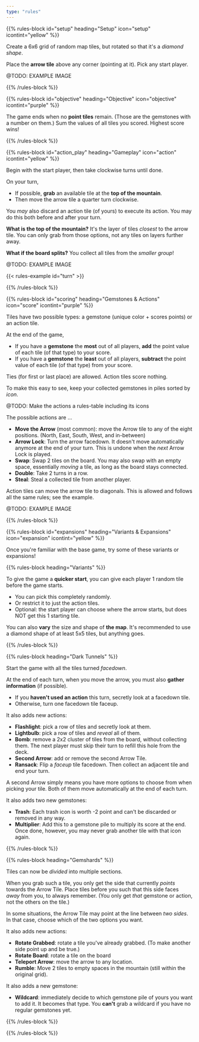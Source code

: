 ```yaml
---
type: "rules"
---
```


{{% rules-block id="setup" heading="Setup" icon="setup" icontint="yellow" %}}

Create a 6x6 grid of random map tiles, but rotated so that it's a _diamond shape_. 

Place the **arrow tile** above any corner (pointing at it). Pick any start player.

@TODO: EXAMPLE IMAGE

{{% /rules-block %}}

{{% rules-block id="objective" heading="Objective" icon="objective" icontint="purple" %}}

The game ends when no **point tiles** remain. (Those are the gemstones with a number on them.) Sum the values of all tiles you scored. Highest score wins!

{{% /rules-block %}}

{{% rules-block id="action_play" heading="Gameplay" icon="action" icontint="yellow" %}}

Begin with the start player, then take clockwise turns until done.

On your turn, 
* If possible, **grab** an available tile at the **top of the mountain**.
* Then move the arrow tile a quarter turn clockwise.

You _may_ also discard an action tile (of yours) to execute its action. You may do this both before and after your turn.

**What is the top of the mountain?** It's the layer of tiles _closest_ to the arrow tile. You can only grab from those options, not any tiles on layers further away.

**What if the board splits?** You collect all tiles from the _smaller group_!

@TODO: EXAMPLE IMAGE

{{< rules-example id="turn" >}}

{{% /rules-block %}}

{{% rules-block id="scoring" heading="Gemstones & Actions" icon="score" icontint="purple" %}}

Tiles have two possible types: a gemstone (unique color + scores points) or an action tile.

At the end of the game, 
* If you have a **gemstone** the **most** out of all players, **add** the point value of each tile (of that type) to your score.
* If you have a **gemstone** the **least** out of all players, **subtract** the point value of each tile (of that type) from your score.

Ties (for first or last place) are allowed. Action tiles score nothing.

To make this easy to see, keep your collected gemstones in piles sorted by _icon_.

@TODO: Make the actions a rules-table including its icons

The possible actions are ...
* **Move the Arrow** (most common): move the Arrow tile to any of the eight positions. (North, East, South, West, and in-between)
* **Arrow Lock**: Turn the arrow facedown. It doesn't move automatically anymore at the end of your turn. This is undone when the _next_ Arrow Lock is played.
* **Swap**: Swap 2 tiles on the board. You may also swap with an empty space, essentially _moving_ a tile, as long as the board stays connected.
* **Double**: Take 2 turns in a row.
* **Steal**: Steal a collected tile from another player.

Action tiles can move the arrow tile to diagonals. This is allowed and follows all the same rules; see the example.

@TODO: EXAMPLE IMAGE

{{% /rules-block %}}

{{% rules-block id="expansions" heading="Variants & Expansions" icon="expansion" icontint="yellow" %}}

Once you're familiar with the base game, try some of these variants or expansions!

{{% rules-block heading="Variants" %}}

To give the game a **quicker start**, you can give each player 1 random tile before the game starts.
* You can pick this completely randomly.
* Or restrict it to just the action tiles.
* Optional: the start player can choose where the arrow starts, but does NOT get this 1 starting tile.

You can also **vary** the size and shape of **the map**. It's recommended to use a diamond shape of at least 5x5 tiles, but anything goes.

{{% /rules-block %}}

{{% rules-block heading="Dark Tunnels" %}}

Start the game with all the tiles turned _facedown_.

At the end of each turn, when you move the arrow, you must also **gather information** (if possible).
* If you **haven't used an action** this turn, secretly look at a facedown tile.
* Otherwise, turn one facedown tile faceup.

It also adds new actions:
* **Flashlight**: pick a row of tiles and secretly look at them.
* **Lightbulb**: pick a row of tiles and _reveal_ all of them.
* **Bomb**: remove a 2x2 cluster of tiles from the board, without collecting them. The next player must skip their turn to refill this hole from the deck. 
* **Second Arrow**: add or remove the second Arrow Tile.
* **Ransack**: Flip a _faceup_ tile facedown. Then collect an adjacent tile and end your turn.

A second Arrow simply means you have more options to choose from when picking your tile. Both of them move automatically at the end of each turn.

It also adds two new gemstones: 
* **Trash**: Each trash icon is worth -2 point and can't be discarded or removed in any way.
* **Multiplier**: Add this to a gemstone pile to multiply its score at the end. Once done, however, you may never grab another tile with that icon again.

{{% /rules-block %}}

{{% rules-block heading="Gemshards" %}}

Tiles can now be _divided_ into multiple sections.

When you grab such a tile, you only get the side that currently _points_ towards the Arrow Tile. Place tiles before you such that this side faces _away_ from you, to always remember. (You only get _that_ gemstone or action, not the others on the tile.)

In some situations, the Arrow Tile may point at the line between _two sides_. In that case, choose which of the two options you want.

It also adds new actions:
* **Rotate Grabbed**: rotate a tile you've already grabbed. (To make another side point up and be true.)
* **Rotate Board**: rotate a tile on the board
* **Teleport Arrow**: move the arrow to any location.
* **Rumble**: Move 2 tiles to empty spaces in the mountain (still within the original grid).

It also adds a new gemstone: 
* **Wildcard**: immediately decide to which gemstone pile of yours you want to add it. It becomes that type. You **can't** grab a wildcard if you have no regular gemstones yet.

{{% /rules-block %}}

{{% /rules-block %}}